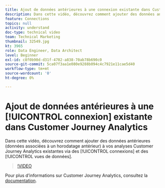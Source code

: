 ```yaml
---
title: Ajout de données antérieures à une connexion existante dans Customer Journey Analytics
description: Dans cette vidéo, découvrez comment ajouter des données antérieures (données associées à un horodatage antérieur) à vos analyses Adobe Customer Journey Analytics existantes via des connexions et des vues de données.
feature: Connections
topics: null
activity: understand
doc-type: technical video
team: Technical Marketing
thumbnail: 32549.jpg
kt: 3965
role: Data Engineer, Data Architect
level: Beginner
exl-id: c8f0b90d-d31f-4702-a838-70ab78b690c0
source-git-commit: 5ca07f3aa1e080e9288b094c4c7921e11cae5d40
workflow-type: tm+mt
source-wordcount: '0'
ht-degree: 0%

---
```


# Ajout de données antérieures à une [!UICONTROL connexion] existante dans Customer Journey Analytics

Dans cette vidéo, découvrez comment ajouter des données antérieures (données associées à un horodatage antérieur) à vos analyses Customer Journey Analytics existantes via des [!UICONTROL connexions] et des [!UICONTROL vues de données].

>[!VIDEO](https://video.tv.adobe.com/v/32549/?quality=12)

Pour plus d’informations sur Customer Journey Analytics, consultez la [documentation](https://experienceleague.adobe.com/docs/analytics-platform/using/cja-landing.html?lang=fr).

